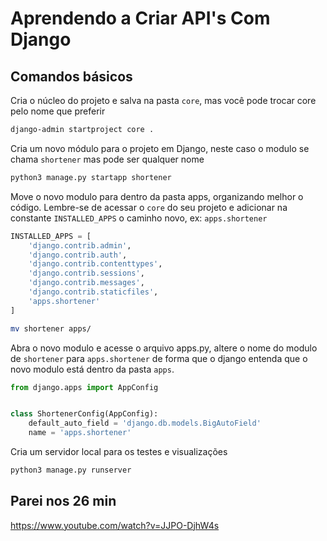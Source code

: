 # Aprendendo a Criar API's Com Django

## Comandos básicos

Cria o núcleo do projeto e salva na pasta `core`, mas você pode trocar core pelo nome que preferir

```bash
django-admin startproject core .
```

Cria um novo módulo para o projeto em Django, neste caso o modulo se chama `shortener` mas pode ser qualquer nome

```bash
python3 manage.py startapp shortener
```

Move o novo modulo para dentro da pasta apps, organizando melhor o código. Lembre-se de acessar o `core` do seu projeto e adicionar na constante `INSTALLED_APPS` o caminho novo, ex: `apps.shortener`

```python
INSTALLED_APPS = [
    'django.contrib.admin',
    'django.contrib.auth',
    'django.contrib.contenttypes',
    'django.contrib.sessions',
    'django.contrib.messages',
    'django.contrib.staticfiles',
    'apps.shortener'
]
```

```bash
mv shortener apps/
```

Abra o novo modulo e acesse o arquivo apps.py, altere o nome do modulo de `shortener` para `apps.shortener` de forma que o django entenda que o novo modulo está dentro da pasta `apps`.

```python
from django.apps import AppConfig


class ShortenerConfig(AppConfig):
    default_auto_field = 'django.db.models.BigAutoField'
    name = 'apps.shortener'

```



Cria um servidor local para os testes e visualizações

```bash
python3 manage.py runserver
```

## Parei nos 26 min

https://www.youtube.com/watch?v=JJPO-DjhW4s
